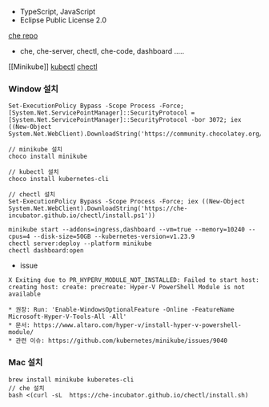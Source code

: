 - TypeScript, JavaScript
- Eclipse Public License 2.0

[che repo](https://github.com/eclipse-che/che/blob/main/CONTRIBUTING.md#other-che-repositories)
- che, che-server, chectl, che-code, dashboard .....

[[Minikube]]
[kubectl](https://kubernetes.io/docs/tasks/tools/)
[chectl](https://eclipse.dev/che/docs/stable/administration-guide/installing-the-chectl-management-tool/)
### Window 설치
```  // chocolatey 설치
Set-ExecutionPolicy Bypass -Scope Process -Force; [System.Net.ServicePointManager]::SecurityProtocol = [System.Net.ServicePointManager]::SecurityProtocol -bor 3072; iex ((New-Object System.Net.WebClient).DownloadString('https://community.chocolatey.org/install.ps1'))

// minikube 설치
choco install minikube

// kubectl 설치
choco install kubernetes-cli

// chectl 설치
Set-ExecutionPolicy Bypass -Scope Process -Force; iex ((New-Object System.Net.WebClient).DownloadString('https://che-incubator.github.io/chectl/install.ps1'))

minikube start --addons=ingress,dashboard --vm=true --memory=10240 --cpus=4 --disk-size=50GB --kubernetes-version=v1.23.9
chectl server:deploy --platform minikube
chectl dashboard:open
```

- issue
```
X Exiting due to PR_HYPERV_MODULE_NOT_INSTALLED: Failed to start host: creating host: create: precreate: Hyper-V PowerShell Module is not available

* 권장: Run: 'Enable-WindowsOptionalFeature -Online -FeatureName Microsoft-Hyper-V-Tools-All -All'
* 문서: https://www.altaro.com/hyper-v/install-hyper-v-powershell-module/
* 관련 이슈: https://github.com/kubernetes/minikube/issues/9040
```

### Mac 설치
```
brew install minikube kuberetes-cli
// che 설치
bash <(curl -sL  https://che-incubator.github.io/chectl/install.sh)
```

